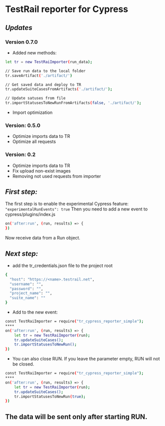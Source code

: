 # TestRail reporter for Cypress
## _Updates_
### Version 0.7.0
* Added new methods:
```sh
let tr = new TestRaiImporter(run_data);

// Save run data to the local folder 
tr.saveArtifact('./artifact/')

// Get saved data and deploy to TR 
tr.updateSuiteCasesFromArtifacts('./artifact/');

// Update satuses from file 
tr.importStatusesToNewRunFromArtifacts(false, './artifact/');
```
* Import optimization 
### Version: 0.5.0
* Optimize imports data to TR
* Optimize all requests
### Version: 0.2
* Optimize imports data to TR
* Fix upload non-exist images
* Removing not used requests from importer

## _First step:_
The first step is to enable the experimental Cypress feature: ``` "experimentalRunEvents": true ```
Then you need to add a new event to cypress/plugins/index.js
```sh
on('after:run', (run, results) => {
})
```
Now receive data from a Run object.

## _Next step:_
- add the tr_credentials.json file to the project root
```sh
{
  "host": "https://<name>.testrail.net",
  "username": "",
  "password": "",
  "project_name": "",
  "suite_name": ""
}
```
* Add to the new event:
```sh
const TestRaiImporter = require("tr_cypress_reporter_simple");
****
on('after:run', (run, results) => {
    let tr = new TestRaiImporter(run);
    tr.updateSuiteCases();
    tr.importStatusesToNewRun();
})
```
* You can also close RUN. If you leave the parameter empty, RUN will not be closed.
```sh
const TestRaiImporter = require("tr_cypress_reporter_simple");
****
on('after:run', (run, results) => {
    let tr = new TestRaiImporter(run);
    tr.updateSuiteCases();
    tr.importStatusesToNewRun(true);
})
```
## The data will be sent only after starting RUN.

